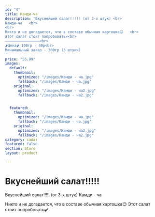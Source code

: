```yaml
---
id: "4"
title: Камди-ча
description: 'Вкуснейший салат!!!!! (от 3-х штук) <br>
Камди-ча   <br>
<br>
Никто и не догадается, что в составе обычная картошка😉   <br>
Этот салат стоит попробовать✔️<br>
————————————————<br>
🌶Цена🌶 100гр - 40р<br>
Минимальный заказ - 300гр (3 штуки)
'
price: "55.99"
images:
  default:
    thumbnail:
      optimized: "/images/Камди - ча.jpg"
      fallback: "/images/Камди - ча.jpg"
    original:
      optimized: "/images/Камди - ча2.jpg"
      fallback: "/images/Камди - ча2.jpg"


  featured:
    thumbnail:
      optimized: "/images/Камди - ча.jpg"
      fallback: "/images/Камди - ча.jpg"
    original:
      optimized: "/images/Камди - ча2.jpg"
      fallback: "/images/Камди - ча2.jpg"
category: салат
featured: false
section: Store
layout: product

---
```

# Вкуснейший салат!!!!!

Вкуснейший салат!!!!! (от 3-х штук)
Камди - ча

Никто и не догадается, что в составе обычная картошка😉
Этот салат стоит попробовать✔️
